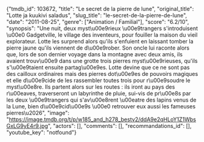 {"tmdb_id": 103672, "title": "Le secret de la pierre de lune", "original_title": "Lotte ja kuukivi saladus", "slug_title": "le-secret-de-la-pierre-de-lune", "date": "2011-08-25", "genre": ["Animation / Familial"], "score": "6.2/10", "synopsis": "Une nuit, deux myst\u00e9rieux \u00e9trangers s'introduisent \u00e0 Gadgetville, le village des inventeurs, pour fouiller la maison du vieil explorateur.  Lotte les surprend alors qu'ils s'enfuient en laissant tomber la pierre jaune qu'ils viennent de d\u00e9rober. Son oncle lui raconte alors que, lors de son dernier voyage dans la montagne avec deux amis, ils avaient trouv\u00e9 dans une grotte trois pierres myst\u00e9rieuses, qu'ils s'\u00e9taient ensuite partag\u00e9es.  Lotte devine que ce ne sont pas des cailloux ordinaires mais des pierres dot\u00e9es de pouvoirs magiques et elle d\u00e9cide de les rassembler toutes trois pour r\u00e9soudre le myst\u00e8re. Ils partent alors sur les routes : ils iront au pays des r\u00eaves, traverseront un labyrinthe de pluie, sui-vis de pr\u00e8s par les deux \u00e9trangers qui s'av\u00e8rent \u00eatre des lapins venus de la Lune, bien d\u00e9cid\u00e9s \u00e0 retrouver eux aussi les fameuses pierres\u2026", "image": "https://image.tmdb.org/t/p/w185_and_h278_bestv2/ddA9e2qHLoY1Z1WbsGxLG9yE4r9.jpg", "actors": [], "comments": [], "recommandations_id": [], "youtube_key": "notfound"}